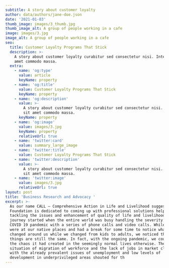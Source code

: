 ```yaml
---
subtitle: A story about customer loyalty
author: data/authors/jane-doe.json
date: '2021-01-03'
thumb_image: images/3_thumb.jpg
thumb_image_alt: A group of people working in a cafe
image: images/3.jpg
image_alt: A group of people working in a cafe
seo:
  title: Customer Loyalty Programs That Stick
  description: >-
    A story about customer loyalty curabitur sed consectetur nisi. Integer sit
    amet commodo massa.
  extra:
    - name: 'og:type'
      value: article
      keyName: property
    - name: 'og:title'
      value: Customer Loyalty Programs That Stick
      keyName: property
    - name: 'og:description'
      value: >-
        A story about customer loyalty curabitur sed consectetur nisi. Integer
        sit amet commodo massa.
      keyName: property
    - name: 'og:image'
      value: images/3.jpg
      keyName: property
      relativeUrl: true
    - name: 'twitter:card'
      value: summary_large_image
    - name: 'twitter:title'
      value: Customer Loyalty Programs That Stick
    - name: 'twitter:description'
      value: >-
        A story about customer loyalty curabitur sed consectetur nisi. Integer
        sit amet commodo massa.
    - name: 'twitter:image'
      value: images/3.jpg
      relativeUrl: true
layout: post
title: 'Business Research and Advocacy '
excerpt: >-
  As our name CALL – Comprehensive Action in Life and Livelihood suggests, CALL
  Foundation is dedicated to coming up with professional solutions helpful in
  tackling the issues and enhancement of quality of life and livelihood. Our
  journey started when the entire world was busy handling the severity of the
  COVID 19 pandemic with a series of phone calls and video calls. While we all
  were at our native places and had a break for some time to notice what all has
  changed around us while we changed from kids to adults, we noticed that some
  things are still the same. In fact, with the ongoing pandemic, we could notice
  the chaos it had created in the seemingly normal lives otherwise. The entire
  situation of migration of workforce and the lack of jobs in market clubbed
  with the already prevalent issues of unemployment and low levels of
  development in underprivileged areas shouted for th
---
```

